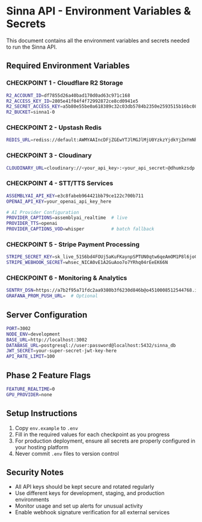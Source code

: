 # Sinna API - Environment Variables & Secrets

This document contains all the environment variables and secrets needed to run the Sinna API.

## Required Environment Variables

### CHECKPOINT 1 - Cloudflare R2 Storage
```bash
R2_ACCOUNT_ID=df7855d26a40bad170d0ad63c971c168
R2_ACCESS_KEY_ID=2805e41f04f4f72992872ce8cd0941e5
R2_SECRET_ACCESS_KEY=a5b80e55be0a618389c32c03db5784b2350e2593515b16bc086578c579f15721
R2_BUCKET=sinna1-0
```

### CHECKPOINT 2 - Upstash Redis
```bash
REDIS_URL=rediss://default:AWMYAAIncDFjZGEwYTJlMGJlMjU0YzkzYjdkYjZmYmNhYmViM2VlNnAxMjUzNjg@good-owl-25368.upstash.io:6379
```

### CHECKPOINT 3 - Cloudinary
```bash
CLOUDINARY_URL=cloudinary://<your_api_key>:<your_api_secret>@dhumkzsdp
```

### CHECKPOINT 4 - STT/TTS Services
```bash
ASSEMBLYAI_API_KEY=e3c8fabeb964421bb79ce122c700b711
OPENAI_API_KEY=your_openai_api_key_here

# AI Provider Configuration
PROVIDER_CAPTIONS=assemblyai_realtime  # live
PROVIDER_TTS=openai
PROVIDER_CAPTIONS_VOD=whisper          # batch fallback
```

### CHECKPOINT 5 - Stripe Payment Processing
```bash
STRIPE_SECRET_KEY=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
STRIPE_WEBHOOK_SECRET=whsec_NICA0vE1A2GuAoo7o7YRhq04rEeEK66N
```

### CHECKPOINT 6 - Monitoring & Analytics
```bash
SENTRY_DSN=https://a7b2f95a71fdc2aa9380b3f6230d846b@o4510008512544768.ingest.de.sentry.io/4510008525193296
GRAFANA_PROM_PUSH_URL=  # Optional
```

## Server Configuration
```bash
PORT=3002
NODE_ENV=development
BASE_URL=http://localhost:3002
DATABASE_URL=postgresql://user:password@localhost:5432/sinna_db
JWT_SECRET=your-super-secret-jwt-key-here
API_RATE_LIMIT=100
```

## Phase 2 Feature Flags
```bash
FEATURE_REALTIME=0
GPU_PROVIDER=none
```

## Setup Instructions

1. Copy `env.example` to `.env`
2. Fill in the required values for each checkpoint as you progress
3. For production deployment, ensure all secrets are properly configured in your hosting platform
4. Never commit `.env` files to version control

## Security Notes

- All API keys should be kept secure and rotated regularly
- Use different keys for development, staging, and production environments
- Monitor usage and set up alerts for unusual activity
- Enable webhook signature verification for all external services
